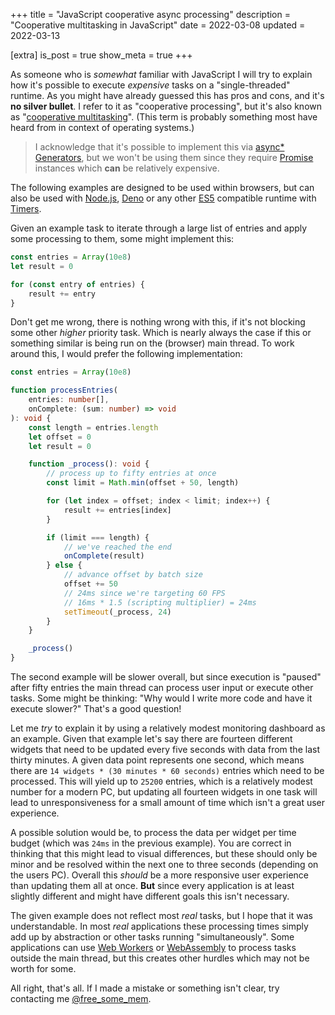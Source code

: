 +++
title = "JavaScript cooperative async processing"
description = "Cooperative multitasking in JavaScript"
date = 2022-03-08
updated = 2022-03-13

[extra]
is_post = true
show_meta = true
+++

As someone who is _somewhat_ familiar with JavaScript I will try to explain how it's possible to execute _expensive_
tasks on a "single-threaded" runtime. As you might have already guessed this has pros and cons, and it's
**no silver bullet**. I refer to it as "cooperative processing", but it's also known as
"[cooperative multitasking][coop-multitask]". (This term is probably something most have heard from in context
of operating systems.)

> I acknowledge that it's possible to implement this via [async* Generators][async-generator], but we won't be
> using them since they require [Promise][promise] instances which **can** be relatively expensive.

The following examples are designed to be used within browsers, but can also be used with [Node.js][nodejs],
[Deno][deno] or any other [ES5][es5] compatible runtime with [Timers][whatwg-timers].

Given an example task to iterate through a large list of entries and apply some processing to them,
some might implement this:

```typescript
const entries = Array(10e8)
let result = 0

for (const entry of entries) {
    result += entry
}
```

Don't get me wrong, there is nothing wrong with this, if it's not blocking some other _higher_ priority task.
Which is nearly always the case if this or something similar is being run on the (browser) main thread. To work
around this, I would prefer the following implementation:

```typescript
const entries = Array(10e8)

function processEntries(
    entries: number[],
    onComplete: (sum: number) => void
): void {
    const length = entries.length
    let offset = 0
    let result = 0

    function _process(): void {
        // process up to fifty entries at once
        const limit = Math.min(offset + 50, length)

        for (let index = offset; index < limit; index++) {
            result += entries[index]
        }

        if (limit === length) {
            // we've reached the end
            onComplete(result)
        } else {
            // advance offset by batch size
            offset += 50
            // 24ms since we're targeting 60 FPS
            // 16ms * 1.5 (scripting multiplier) = 24ms
            setTimeout(_process, 24)
        }
    }

    _process()
}
```

The second example will be slower overall, but since execution is "paused" after fifty entries the main thread
can process user input or execute other tasks. Some might be thinking:
"Why would I write more code and have it execute slower?" That's a good question!

Let me _try_ to explain it by using a relatively modest monitoring dashboard as an example. Given that example
let's say there are fourteen different widgets that need to be updated every five seconds with data from the
last thirty minutes. A given data point represents one second, which means there are
`14 widgets * (30 minutes * 60 seconds)` entries which need to be processed. This will yield up to `25200` entries,
which is a relatively modest number for a modern PC, but updating all fourteen widgets in one task will lead to
unresponsiveness for a small amount of time which isn't a great user experience.

A possible solution would be, to process the data per widget per time budget (which was `24ms` in the previous
example). You are correct in thinking that this might lead to visual differences, but these should only be minor
and be resolved within the next one to three seconds (depending on the users PC). Overall this _should_ be a more
responsive user experience than updating them all at once. **But** since every application is at least slightly
different and might have different goals this isn't necessary.

The given example does not reflect most _real_ tasks, but I hope that it was understandable. In most _real_
applications these processing times simply add up by abstraction or other tasks running "simultaneously".
Some applications can use [Web Workers][web-worker] or [WebAssembly][wasm] to process tasks outside the main thread,
but this creates other hurdles which may not be worth for some.

All right, that's all. If I made a mistake or something isn't clear, try contacting me [@free_some_mem][twitter].

[coop-multitask]: https://en.wikipedia.org/wiki/Cooperative_multitasking "Cooperative multitasking - Wikipedia"
[promise]: https://developer.mozilla.org/en-US/docs/Web/JavaScript/Reference/Global_Objects/Promise "Promise - MDN"
[async-generator]: https://developer.mozilla.org/en-US/docs/Web/JavaScript/Reference/Global_Objects/Symbol/asyncIterator "Async Generator - MDN"
[nodejs]: https://nodejs.org/en/
[deno]: https://deno.land/
[es5]: https://262.ecma-international.org/5.1/ "ECMAScript 5.1"
[whatwg-timers]: https://html.spec.whatwg.org/multipage/timers-and-user-prompts.html#dom-settimeout-dev "HTML Timers"
[web-worker]: https://developer.mozilla.org/en-US/docs/Web/API/Web_Workers_API/Using_web_workers "Web Workers - MDN"
[wasm]: https://developer.mozilla.org/en-US/docs/WebAssembly "WebAssembly - MDN"
[twitter]: https://twitter.com/free_some_mem "free_some_mem on Twitter"
